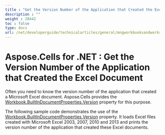 ```yaml
---
title : "Get the Version Number of the Application that Created the Excel Document" 
description : "" 
weight : 20442 
toc : false
type: docs
url: /net/developerguide/technicalarticles/general/mngworkbooksandworksheets/get+the+version+number+of+the+application+that+created+the+excel+document/
---
```


# Aspose.Cells for .NET : Get the Version Number of the Application that Created the Excel Document


Often you need to know the version number of the application that created a Microsoft Excel document. Aspose.Cells provides the [Workbook.BuiltInDocumentProperties.Version](https://apireference.aspose.com/net/cells/aspose.cells.properties/builtindocumentpropertycollection/properties/version) property for this purpose.

The following sample code demonstrates the use of the [Workbook.BuiltInDocumentProperties.Version](https://apireference.aspose.com/net/cells/aspose.cells.properties/builtindocumentpropertycollection/properties/version) property. It loads Excel files created with Microsoft Excel 2003, 2007, 2010 and 2013 and prints the version number of the application that created these Excel documents.

